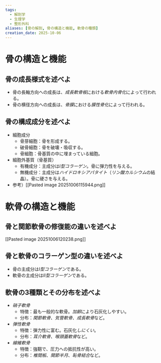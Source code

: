 ```yaml
---
tags:
  - 解剖学
  - 生理学
  - 整形外科
aliases: [骨の解剖, 骨の構造と機能, 軟骨の種類]
creation_date: 2025-10-06
---
```

# 骨の構造と機能
## 骨の成長様式を述べよ
- 骨の長軸方向への成長は、*成長軟骨板*における*軟骨内骨化*によって行われる。
- 骨の横径方向への成長は、*骨膜*における*膜性骨化*によって行われる。

## 骨の構成成分を述べよ
- 細胞成分
	- 骨芽細胞：骨を形成する。
	- 破骨細胞：骨を破壊・吸収する。
	- 骨細胞：骨基質の中に埋まっている細胞。
- 細胞外基質（骨基質）
	- 有機成分：主成分は*Ⅰ型コラーゲン*。骨に弾力性を与える。
	- 無機成分：主成分は*ハイドロキシアパタイト*（*リン酸カルシウム*の結晶）。骨に硬さを与える。
- 参考）[[Pasted image 20251006115944.png]]

# 軟骨の構造と機能
## 骨と関節軟骨の修復能の違いを述べよ
[[Pasted image 20251006120238.png]]

## 骨と軟骨のコラーゲン型の違いを述べよ
- 骨の主成分は*Ⅰ型コラーゲン*である。
- 軟骨の主成分は*Ⅱ型コラーゲン*である。

## 軟骨の3種類とその分布を述べよ
- *硝子軟骨*
	- 特徴：最も一般的な軟骨。*加齢*により石灰化しやすい。
	- 分布：*関節軟骨*、*気管軟骨*、*成長軟骨*など。
- *弾性軟骨*
	- 特徴：弾力性に富む。石灰化*しにくい*。
	- 分布：*耳介軟骨*、*喉頭蓋軟骨*など。
- *線維軟骨*
	- 特徴：強靭で、圧力への抵抗性が高い。
	- 分布：*椎間板*、*関節半月*、*恥骨結合*など。